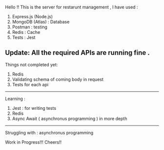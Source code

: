 Hello !! This is the server for restarunt management ,
 I have used :
 1. Express.js (Node.js)
 2. MongoDB (Atlas) : Database
 3. Postman : testing
 4. Redis : Cache
 5. Tests : Jest

Update:
All the required APIs are running fine .
-----------------------------------------
Things not completed yet:
1. Redis
2. Validating schema of coming body in request
3. Tests for each api
-----------------------------------------
Learning :
1. Jest : for writing tests
2. Redis
3. Async Await ( asynchronus programming ) in more depth
----------------------------------------------------------
Struggling with :
asynchronus programming 


Work in Progress!!! Cheers!! 
